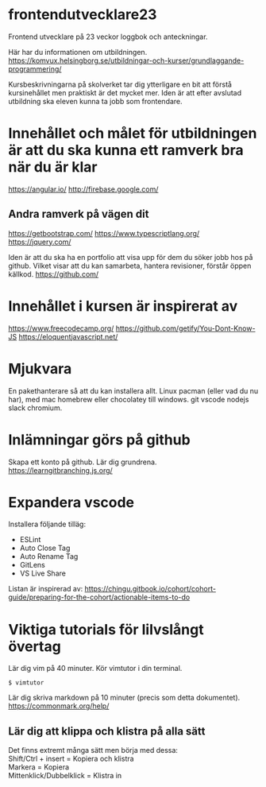 # frontendutvecklare23
Frontend utvecklare på 23 veckor loggbok och anteckningar.

Här har du informationen om utbildningen.
https://komvux.helsingborg.se/utbildningar-och-kurser/grundlaggande-programmering/

Kursbeskrivningarna på skolverket tar dig ytterligare en bit att förstå kursinehållet men praktiskt är det mycket mer.
Iden är att efter avslutad utbildning ska eleven kunna ta jobb som frontendare.

# Innehållet och målet för utbildningen är att du ska kunna ett ramverk bra när du är klar
https://angular.io/
http://firebase.google.com/

## Andra ramverk på vägen dit
https://getbootstrap.com/
https://www.typescriptlang.org/
https://jquery.com/

Iden är att du ska ha en portfolio att visa upp för dem du söker jobb hos på github. Vilket visar att du kan samarbeta, hantera revisioner, förstår öppen källkod.
https://github.com/

# Innehållet i kursen är inspirerat av
https://www.freecodecamp.org/
https://github.com/getify/You-Dont-Know-JS
https://eloquentjavascript.net/

# Mjukvara
En pakethanterare så att du kan installera allt. Linux pacman (eller vad du nu har), med mac homebrew eller chocolatey till windows.
git vscode nodejs slack chromium.

# Inlämningar görs på github
Skapa ett konto på github.
Lär dig grundrena.
https://learngitbranching.js.org/

# Expandera vscode
Installera följande tilläg:
* ESLint
* Auto Close Tag 
* Auto Rename Tag
* GitLens
* VS Live Share

Listan är inspirerad av:
https://chingu.gitbook.io/cohort/cohort-guide/preparing-for-the-cohort/actionable-items-to-do

# Viktiga tutorials för lilvslångt övertag
Lär dig vim på 40 minuter. Kör vimtutor i din terminal.
```
$ vimtutor
```
Lär dig skriva markdown på 10 minuter (precis som detta dokumentet). https://commonmark.org/help/  

## Lär dig att klippa och klistra på alla sätt
Det finns extremt många sätt men börja med dessa:\
Shift/Ctrl + insert       = Kopiera och klistra\
Markera                   = Kopiera\
Mittenklick/Dubbelklick   = Klistra in
